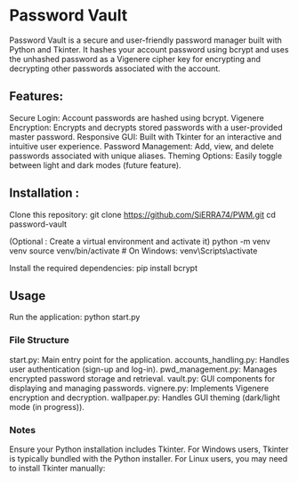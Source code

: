 # Password Vault

Password Vault is a secure and user-friendly password manager built with Python and Tkinter. It hashes your account password using bcrypt and uses the unhashed password as a Vigenere cipher key for encrypting and decrypting other passwords associated with the account.

## Features:

Secure Login: Account passwords are hashed using bcrypt.
Vigenere Encryption: Encrypts and decrypts stored passwords with a user-provided master password.
Responsive GUI: Built with Tkinter for an interactive and intuitive user experience.
Password Management: Add, view, and delete passwords associated with unique aliases.
Theming Options: Easily toggle between light and dark modes (future feature).

## Installation :

Clone this repository:
git clone https://github.com/SiERRA74/PWM.git
cd password-vault

(Optional : Create a virtual environment and activate it)
python -m venv venv
source venv/bin/activate # On Windows: venv\Scripts\activate

Install the required dependencies:
pip install bcrypt

## Usage

Run the application:
python start.py

### File Structure

start.py: Main entry point for the application.
accounts_handling.py: Handles user authentication (sign-up and log-in).
pwd_management.py: Manages encrypted password storage and retrieval.
vault.py: GUI components for displaying and managing passwords.
vignere.py: Implements Vigenere encryption and decryption.
wallpaper.py: Handles GUI theming (dark/light mode (in progress)).

### Notes

Ensure your Python installation includes Tkinter.
For Windows users, Tkinter is typically bundled with the Python installer.
For Linux users, you may need to install Tkinter manually:
